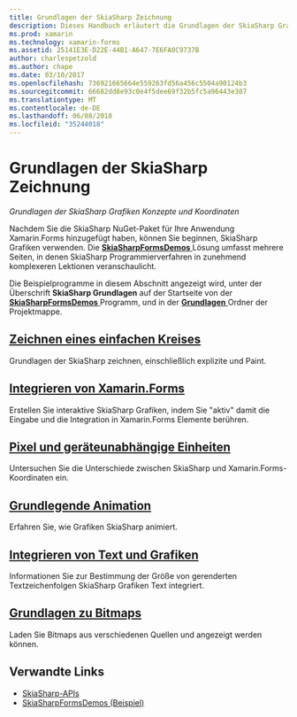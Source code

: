 ```yaml
---
title: Grundlagen der SkiaSharp Zeichnung
description: Dieses Handbuch erläutert die Grundlagen der SkiaSharp Grafiken Konzepte und Koordinaten in Xamarin.Forms-Anwendungen.
ms.prod: xamarin
ms.technology: xamarin-forms
ms.assetid: 25141E3E-D22E-44B1-A647-7E6FA0C9737B
author: charlespetzold
ms.author: chape
ms.date: 03/10/2017
ms.openlocfilehash: 736921665664e559263fd56a456c5504a90124b3
ms.sourcegitcommit: 66682dd8e93c0e4f5dee69f32b5fc5a96443e307
ms.translationtype: MT
ms.contentlocale: de-DE
ms.lasthandoff: 06/08/2018
ms.locfileid: "35244018"
---
```

# <a name="skiasharp-drawing-basics"></a>Grundlagen der SkiaSharp Zeichnung

_Grundlagen der SkiaSharp Grafiken Konzepte und Koordinaten_

Nachdem Sie die SkiaSharp NuGet-Paket für Ihre Anwendung Xamarin.Forms hinzugefügt haben, können Sie beginnen, SkiaSharp Grafiken verwenden. Die [ **SkiaSharpFormsDemos** ](https://developer.xamarin.com/samples/xamarin-forms/SkiaSharpForms/Demos/) Lösung umfasst mehrere Seiten, in denen SkiaSharp Programmierverfahren in zunehmend komplexeren Lektionen veranschaulicht.

Die Beispielprogramme in diesem Abschnitt angezeigt wird, unter der Überschrift **SkiaSharp Grundlagen** auf der Startseite von der [ **SkiaSharpFormsDemos** ](https://developer.xamarin.com/samples/xamarin-forms/SkiaSharpForms/Demos/) Programm, und in der [ **Grundlagen** ](https://github.com/xamarin/xamarin-forms-samples/tree/master/SkiaSharpForms/Demos/Demos/SkiaSharpFormsDemos/Basics) Ordner der Projektmappe.

## <a name="drawing-a-simple-circlecirclemd"></a>[Zeichnen eines einfachen Kreises](circle.md)

Grundlagen der SkiaSharp zeichnen, einschließlich explizite und Paint.

## <a name="integrating-with-xamarinformsintegrationmd"></a>[Integrieren von Xamarin.Forms](integration.md)

Erstellen Sie interaktive SkiaSharp Grafiken, indem Sie "aktiv" damit die Eingabe und die Integration in Xamarin.Forms Elemente berühren.

## <a name="pixels-and-device-independent-unitspixelsmd"></a>[Pixel und geräteunabhängige Einheiten](pixels.md)

Untersuchen Sie die Unterschiede zwischen SkiaSharp und Xamarin.Forms-Koordinaten ein.

## <a name="basic-animationanimationmd"></a>[Grundlegende Animation](animation.md)

Erfahren Sie, wie Grafiken SkiaSharp animiert.

## <a name="integrating-text-and-graphicstextmd"></a>[Integrieren von Text und Grafiken](text.md)

Informationen Sie zur Bestimmung der Größe von gerenderten Textzeichenfolgen SkiaSharp Grafiken Text integriert.

## <a name="bitmap-basicsbitmapsmd"></a>[Grundlagen zu Bitmaps](bitmaps.md)

Laden Sie Bitmaps aus verschiedenen Quellen und angezeigt werden können.


## <a name="related-links"></a>Verwandte Links

- [SkiaSharp-APIs](https://developer.xamarin.com/api/root/SkiaSharp/)
- [SkiaSharpFormsDemos (Beispiel)](https://developer.xamarin.com/samples/xamarin-forms/SkiaSharpForms/Demos/)
